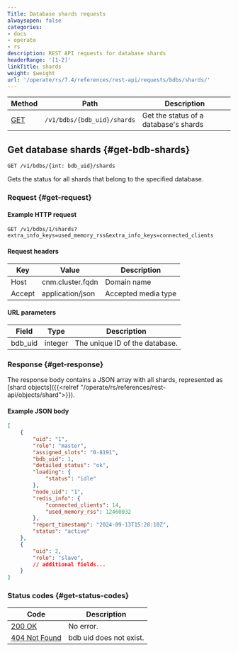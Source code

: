 ```yaml
---
Title: Database shards requests
alwaysopen: false
categories:
- docs
- operate
- rs
description: REST API requests for database shards
headerRange: '[1-2]'
linkTitle: shards
weight: $weight
url: '/operate/rs/7.4/references/rest-api/requests/bdbs/shards/'
---
```


| Method | Path | Description |
|--------|------|-------------|
| [GET](#get-bdb-shards) | `/v1/bdbs/{bdb_uid}/shards` | Get the status of a database's shards |

## Get database shards {#get-bdb-shards}

	GET /v1/bdbs/{int: bdb_uid}/shards

Gets the status for all shards that belong to the specified database.

### Request {#get-request} 

#### Example HTTP request

	GET /v1/bdbs/1/shards?extra_info_keys=used_memory_rss&extra_info_keys=connected_clients

#### Request headers

| Key | Value | Description |
|-----|-------|-------------|
| Host | cnm.cluster.fqdn | Domain name |
| Accept | application/json | Accepted media type |

#### URL parameters

| Field | Type | Description |
|-------|------|-------------|
| bdb_uid | integer | The unique ID of the database. |

### Response {#get-response} 

The response body contains a JSON array with all shards, represented as [shard objects]({{<relref "/operate/rs/references/rest-api/objects/shard">}}).

#### Example JSON body

```json
[
    {
        "uid": "1",
		"role": "master",
		"assigned_slots": "0-8191",
        "bdb_uid": 1,
        "detailed_status": "ok",
        "loading": {
            "status": "idle"
        },
        "node_uid": "1",
        "redis_info": {
			"connected_clients": 14,
            "used_memory_rss": 12460032
        },
        "report_timestamp": "2024-09-13T15:28:10Z",
        "status": "active"
    },
    {
        "uid": 2,
        "role": "slave",
        // additional fields...
    }
]
```

### Status codes {#get-status-codes} 

| Code | Description |
|------|-------------|
| [200 OK](https://www.rfc-editor.org/rfc/rfc9110.html#name-200-ok) | No error. |
| [404 Not Found](https://www.rfc-editor.org/rfc/rfc9110.html#name-404-not-found) | bdb uid does not exist. |
